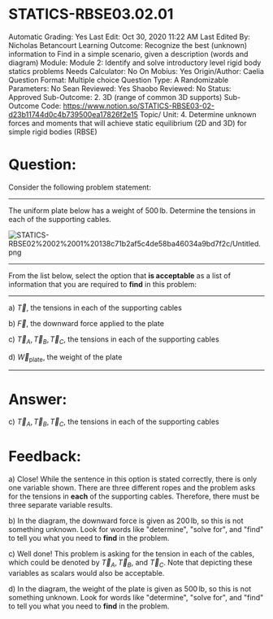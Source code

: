 # STATICS-RBSE03.02.01

Automatic Grading: Yes
Last Edit: Oct 30, 2020 11:22 AM
Last Edited By: Nicholas Betancourt
Learning Outcome: Recognize the best (unknown) information to Find in a simple scenario, given a description (words and diagram)
Module: Module 2: Identify and solve introductory level rigid body statics problems
Needs Calculator: No
On Mobius: Yes
Origin/Author: Caelia
Question Format: Multiple choice
Question Type: A
Randomizable Parameters: No
Sean Reviewed: Yes
Shaobo Reviewed: No
Status: Approved
Sub-Outcome: 2. 3D (range of common 3D supports)
Sub-Outcome Code: https://www.notion.so/STATICS-RBSE03-02-d23b11744d0c4b739500ea17826f2e15
Topic/ Unit: 4. Determine unknown forces and moments that will achieve static equilibrium (2D and 3D) for simple rigid bodies (RBSE)

# Question:

Consider the following problem statement:

---

The uniform plate below has a weight of $500\,\mathrm{lb}$. Determine the tensions in each of the supporting cables. 

![STATICS-RBSE02%2002%2001%20138c71b2af5c4de58ba46034a9bd7f2c/Untitled.png](STATICS-RBSE02%2002%2001%20138c71b2af5c4de58ba46034a9bd7f2c/Untitled.png)

---

From the list below, select the option that **is acceptable** as a list of information that you are required to **find** in this problem:  

---

a) $\overrightarrow{T}$, the tensions in each of the supporting cables

b) $\overrightarrow{F}$, the downward force applied to the plate

c) $\overrightarrow{T}_A, \overrightarrow{T}_B, \overrightarrow{T}_C$, the tensions in each of the supporting cables

d) $\overrightarrow{W}_{\mathrm{plate}}$, the weight of the plate

---

# Answer:

c) $\overrightarrow{T}_A, \overrightarrow{T}_B, \overrightarrow{T}_C$, the tensions in each of the supporting cables

# Feedback:

a) Close! While the sentence in this option is stated correctly, there is only one variable shown. There are three different ropes and the problem asks for the tensions in **each** of the supporting cables. Therefore, there must be three separate variable results. 

b) In the diagram, the downward force is given as $200\,\mathrm{lb}$, so this is not something unknown. Look for words like "determine", "solve for", and "find" to tell you what you need to **find** in the problem. 

c) Well done! This problem is asking for the tension in each of the cables, which could be denoted by $\overrightarrow{T}_A, \overrightarrow{T}_B,$ and $\overrightarrow{T}_C$. Note that depicting these variables as scalars would also be acceptable. 

d) In the diagram, the weight of the plate is given as $500\,\mathrm{lb}$, so this is not something unknown. Look for words like "determine", "solve for", and "find" to tell you what you need to **find** in the problem.